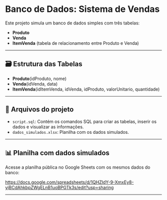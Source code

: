 # Banco de Dados: Sistema de Vendas

Este projeto simula um banco de dados simples com três tabelas:

- **Produto**
- **Venda**
- **ItemVenda** (tabela de relacionamento entre Produto e Venda)

---

## 🗃️ Estrutura das Tabelas

- **Produto**(idProduto, nome)
- **Venda**(idVenda, data)
- **ItemVenda**(idItemVenda, idVenda, idProduto, valorUnitario, quantidade)

---

## 📂 Arquivos do projeto

- `script.sql`: Contém os comandos SQL para criar as tabelas, inserir os dados e visualizar as informações.
- `dados_simulados.xlsx`: Planilha com os dados simulados.

---

## 📊 Planilha com dados simulados

Acesse a planilha pública no Google Sheets com os mesmos dados do banco:

https://docs.google.com/spreadsheets/d/1QHZIdY-9-XmxEy8-yjBCdAhkbpZWgELnB1uoBPGTk3s/edit?usp=sharing

---

